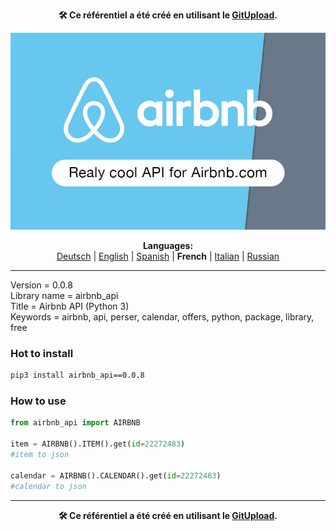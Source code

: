 <p align="center"><b>🛠️ Ce référentiel a été créé en utilisant le <a href="https://gitupload.com">GitUpload</a>.</b></p>
<p align="center"><a href="https://gitupload.com"><img src="https://github.com/markolofsen/airbnb_api//blob/master/.banners/banner_fr.jpg?raw=1" /></a></p>
<p align="center"><b>Languages:</b><br /><a href="https://github.com/markolofsen/airbnb_api/blob/master/README_de.md">Deutsch</a> | <a href="https://github.com/markolofsen/airbnb_api/blob/master/README.md">English</a> | <a href="https://github.com/markolofsen/airbnb_api/blob/master/README_es.md">Spanish</a> | <b>French</b> | <a href="https://github.com/markolofsen/airbnb_api/blob/master/README_it.md">Italian</a> | <a href="https://github.com/markolofsen/airbnb_api/blob/master/README_ru.md">Russian</a></p>

---

Version = 0.0.8 <br />
Library name = airbnb_api <br />
Title = Airbnb API (Python 3) <br />
Keywords = airbnb,  api,  perser,  calendar,  offers,  python,  package,  library,  free <br />

### Hot to install

```sh
pip3 install airbnb_api==0.0.8
```


### How to use

```python
from airbnb_api import AIRBNB

item = AIRBNB().ITEM().get(id=22272483)
#item to json

calendar = AIRBNB().CALENDAR().get(id=22272483)
#calendar to json
```


    

---

<p align="center"><b>🛠️ Ce référentiel a été créé en utilisant le <a href="https://gitupload.com">GitUpload</a>.</b></p>
